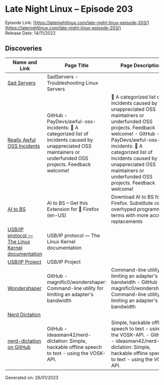 # Late Night Linux – Episode 203
Episode Link: [https://latenightlinux.com/late-night-linux-episode-203/](https://latenightlinux.com/late-night-linux-episode-203/)  
Release Date: 14/11/2022
## Discoveries

| Name and Link | Page Title | Page Description |
| ----- | ----- | ----- |
| [Sad Servers](https://sadservers.com/) | SadServers - Troubleshooting Linux Servers |  |
| [Really Awful OSS Incidents](https://github.com/PayDevs/awful-oss-incidents) | GitHub - PayDevs/awful-oss-incidents: 🤬 A categorized list of incidents caused by unappreciated OSS maintainers or underfunded OSS projects. Feedback welcome! | 🤬 A categorized list of incidents caused by unappreciated OSS maintainers or underfunded OSS projects. Feedback welcome! - GitHub - PayDevs/awful-oss-incidents: 🤬 A categorized list of incidents caused by unappreciated OSS maintainers or underfunded OSS projects. Feedback welcome! |
| [AI to BS](https://addons.mozilla.org/en-US/firefox/addon/ai-to-bs/) | AI to BS – Get this Extension for 🦊 Firefox (en-US) | Download AI to BS for Firefox. Substitute certain overhyped programming terms with more accurate replacements |
| [USB/IP protocol — The Linux Kernel documentation](https://docs.kernel.org/usb/usbip_protocol.html) | USB/IP protocol — The Linux Kernel  documentation |  |
| [USB/IP Project](https://usbip.sourceforge.net/) | USB/IP Project |  |
| [Wondershaper](https://github.com/magnific0/wondershaper) | GitHub - magnific0/wondershaper: Command-line utility for limiting an adapter's bandwidth | Command-line utility for limiting an adapter's bandwidth - GitHub - magnific0/wondershaper: Command-line utility for limiting an adapter's bandwidth |
| [Nerd Dictation](https://www.youtube.com/watch?v=T7sR-4DFhpQ) |  |  |
| [nerd-dictation on GitHub](https://github.com/ideasman42/nerd-dictation) | GitHub - ideasman42/nerd-dictation: Simple, hackable offline speech to text - using the VOSK-API. | Simple, hackable offline speech to text - using the VOSK-API. - GitHub - ideasman42/nerd-dictation: Simple, hackable offline speech to text - using the VOSK-API. |

Generated on: 26/01/2023